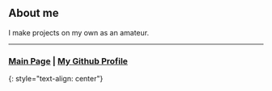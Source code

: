## About me

I make projects on my own as an amateur.

---

### <a href="https://wunderwaffez.github.io">Main Page</a> | <a href="https://github.com/Wunderwaffez">My Github Profile</a> 
{: style="text-align: center"}
